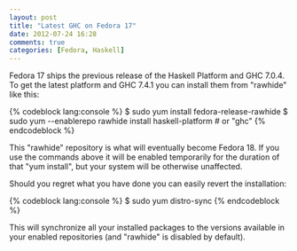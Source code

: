 ```yaml
---
layout: post
title: "Latest GHC on Fedora 17"
date: 2012-07-24 16:28
comments: true
categories: [Fedora, Haskell]
---
```


Fedora 17 ships the previous release of the Haskell Platform and GHC 7.0.4.
To get the latest platform and GHC 7.4.1 you can install them from
"rawhide" like this:

{% codeblock lang:console %}
$ sudo yum install fedora-release-rawhide
$ sudo yum --enablerepo rawhide install haskell-platform  # or "ghc"
{% endcodeblock %}

This "rawhide" repository is what will eventually become Fedora 18.  If you
use the commands above it will be enabled temporarily for the duration of
that "yum install", but your system will be otherwise unaffected.

Should you regret what you have done you can easily revert the
installation:

{% codeblock lang:console %}
$ sudo yum distro-sync
{% endcodeblock %}

This will synchronize all your installed packages to the versions available
in your enabled repositories (and "rawhide" is disabled by default).

